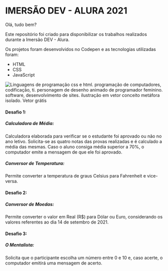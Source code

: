 # IMERSÃO DEV - ALURA 2021 

Olá, tudo bem?

Este repositório foi criado para disponibilizar os trabalhos realizados durante a Imersão DEV - Alura.

Os projetos foram desenvolvidos no Codepen e as tecnologias utilizadas foram:

- HTML 
- CSS
-  JavaScript

![Linguagens de programação css e html. programação de computadores, codificação, ti. personagem de desenho animado de programador feminino. software, desenvolvimento de sites. ilustração em vetor conceito metáfora isolado. Vetor grátis](https://image.freepik.com/vetores-gratis/linguagens-de-programacao-css-e-html-programacao-de-computadores-codificacao-ti-personagem-de-desenho-animado-de-programador-feminino-software-desenvolvimento-de-sites-ilustracao-em-vetor-conceito-metafora-isolado_335657-2740.jpg)




#### Desafio 1:

##### Calculadora de Média:

Calculadora elaborada para verificar se o estudante foi aprovado ou não no ano letivo. Solicita-se as quatro notas das provas realizadas e é calculado a média das mesmas. Caso o aluno consiga média superior a 70%, o computador emite a mensagem de que ele foi aprovado.


##### Conversor de Temperatura:

Permite converter a temperatura de graus Celsius para Fahrenheit e vice-versa.


#### Desafio 2:

##### Conversor de Moedas:
Permite converter o valor em Real (R$) para Dólar ou Euro, considerando os valores referentes ao dia 14 de setembro de 2021.


#### Desafio  3:

##### O Mentalista:
Solicita que o participante escolha um número entre 0 e 10 e, caso acerte, o computador emitirá uma mensagem de acerto.
